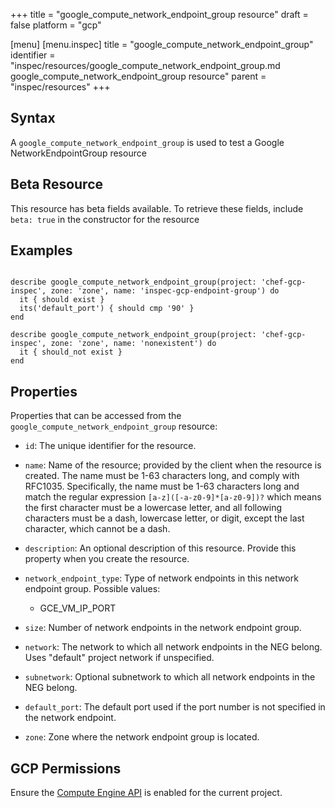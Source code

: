 +++
title = "google_compute_network_endpoint_group resource"
draft = false
platform = "gcp"

[menu]
  [menu.inspec]
    title = "google_compute_network_endpoint_group"
    identifier = "inspec/resources/google_compute_network_endpoint_group.md google_compute_network_endpoint_group resource"
    parent = "inspec/resources"
+++


## Syntax
A `google_compute_network_endpoint_group` is used to test a Google NetworkEndpointGroup resource


## Beta Resource
This resource has beta fields available. To retrieve these fields, include `beta: true` in the constructor for the resource

## Examples
```

describe google_compute_network_endpoint_group(project: 'chef-gcp-inspec', zone: 'zone', name: 'inspec-gcp-endpoint-group') do
  it { should exist }
  its('default_port') { should cmp '90' }
end

describe google_compute_network_endpoint_group(project: 'chef-gcp-inspec', zone: 'zone', name: 'nonexistent') do
  it { should_not exist }
end
```

## Properties
Properties that can be accessed from the `google_compute_network_endpoint_group` resource:


  * `id`: The unique identifier for the resource.

  * `name`: Name of the resource; provided by the client when the resource is created. The name must be 1-63 characters long, and comply with RFC1035. Specifically, the name must be 1-63 characters long and match the regular expression `[a-z]([-a-z0-9]*[a-z0-9])?` which means the first character must be a lowercase letter, and all following characters must be a dash, lowercase letter, or digit, except the last character, which cannot be a dash.

  * `description`: An optional description of this resource. Provide this property when you create the resource.

  * `network_endpoint_type`: Type of network endpoints in this network endpoint group.
  Possible values:
    * GCE_VM_IP_PORT

  * `size`: Number of network endpoints in the network endpoint group.

  * `network`: The network to which all network endpoints in the NEG belong. Uses "default" project network if unspecified.

  * `subnetwork`: Optional subnetwork to which all network endpoints in the NEG belong.

  * `default_port`: The default port used if the port number is not specified in the network endpoint.

  * `zone`: Zone where the network endpoint group is located.


## GCP Permissions

Ensure the [Compute Engine API](https://console.cloud.google.com/apis/library/compute.googleapis.com/) is enabled for the current project.
